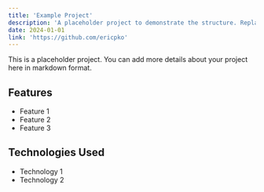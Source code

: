 ```yaml
---
title: 'Example Project'
description: 'A placeholder project to demonstrate the structure. Replace with your own projects.'
date: 2024-01-01
link: 'https://github.com/ericpko'
---
```


This is a placeholder project. You can add more details about your project here in markdown format.

## Features

- Feature 1
- Feature 2
- Feature 3

## Technologies Used

- Technology 1
- Technology 2
